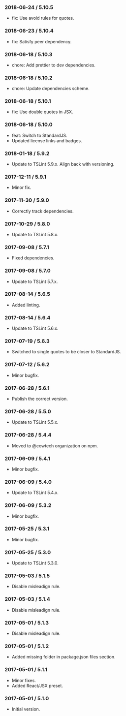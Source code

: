 ### 2018-06-24 / 5.10.5

* fix: Use avoid rules for quotes.

### 2018-06-23 / 5.10.4

* fix: Satisfy peer dependency.

### 2018-06-18 / 5.10.3

* chore: Add prettier to dev dependencies.

### 2018-06-18 / 5.10.2

* chore: Update dependencies scheme.

### 2018-06-18 / 5.10.1

* fix: Use double quotes in JSX.

### 2018-06-18 / 5.10.0

* feat: Switch to StandardJS.
* Updated license links and badges.

### 2018-01-18 / 5.9.2

* Update to TSLint 5.9.x. Align back with versioning.

### 2017-12-11 / 5.9.1

* Minor fix.

### 2017-11-30 / 5.9.0

* Correctly track dependencies.

### 2017-10-29 / 5.8.0

* Update to TSLint 5.8.x.

### 2017-09-08 / 5.7.1

* Fixed dependencies.

### 2017-09-08 / 5.7.0

* Update to TSLint 5.7.x.

### 2017-08-14 / 5.6.5

* Added linting.

### 2017-08-14 / 5.6.4

* Update to TSLint 5.6.x.

### 2017-07-19 / 5.6.3

* Switched to single quotes to be closer to StandardJS.

### 2017-07-12 / 5.6.2

* Minor bugfix.

### 2017-06-28 / 5.6.1

* Publish the correct version.

### 2017-06-28 / 5.5.0

* Update to TSLint 5.5.x.

### 2017-06-28 / 5.4.4

* Moved to @cowtech organization on npm.

### 2017-06-09 / 5.4.1

* Minor bugfix.

### 2017-06-09 / 5.4.0

* Update to TSLint 5.4.x.

### 2017-06-09 / 5.3.2

* Minor bugfix.

### 2017-05-25 / 5.3.1

* Minor bugfix.

### 2017-05-25 / 5.3.0

* Update to TSLint 5.3.0.

### 2017-05-03 / 5.1.5

* Disable misleadign rule.

### 2017-05-03 / 5.1.4

* Disable misleadign rule.

### 2017-05-01 / 5.1.3

* Disable misleadign rule.

### 2017-05-01 / 5.1.2

* Added missing folder in package.json files section.

### 2017-05-01 / 5.1.1

* Minor fixes.
* Added React/JSX preset.

### 2017-05-01 / 5.1.0

* Initial version.
